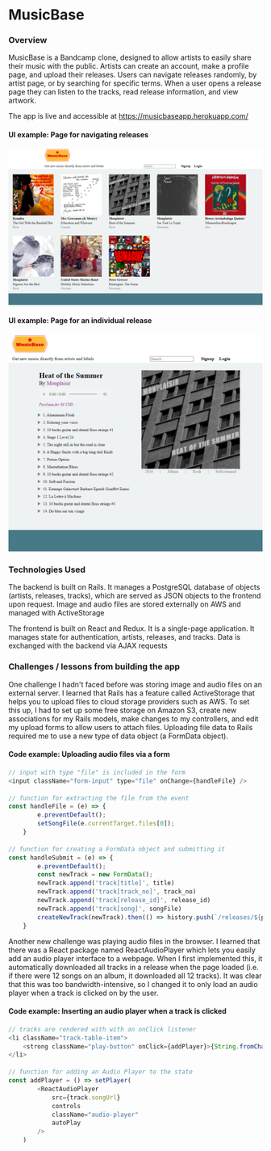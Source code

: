 # MusicBase

### Overview
MusicBase is a Bandcamp clone, designed to allow artists to easily share their music with the public. Artists can create an account, make a profile page, and upload their releases. Users can navigate releases randomly, by artist page, or by searching for specific terms. When a user opens a release page they can listen to the tracks, read release information, and view artwork.

The app is live and accessible at https://musicbaseapp.herokuapp.com/

#### UI example: Page for navigating releases
![](/images/musicbase-1.png)

#### UI example: Page for an individual release
![](/images/musicbase-2.png)

### Technologies Used
The backend is built on Rails. It manages a PostgreSQL database of objects (artists, releases, tracks), which are served as JSON objects to the frontend upon request. Image and audio files are stored externally on AWS and managed with ActiveStorage

The frontend is built on React and Redux. It is a single-page application. It manages state for authentication, artists, releases, and tracks. Data is exchanged with the backend via AJAX requests

### Challenges / lessons from building the app
One challenge I hadn't faced before was storing image and audio files on an external server. I learned that Rails has a feature called ActiveStorage that helps you to upload files to cloud storage providers such as AWS. To set this up, I had to set up some free storage on Amazon S3, create new associations for my Rails models, make changes to my controllers, and edit my upload forms to allow users to attach files. Uploading file data to Rails required me to use a new type of data object (a FormData object).

#### Code example: Uploading audio files via a form
```javascript
// input with type "file" is included in the form
<input className="form-input" type="file" onChange={handleFile} />

// function for extracting the file from the event
const handleFile = (e) => {
        e.preventDefault();
        setSongFile(e.currentTarget.files[0]);
    }

// function for creating a FormData object and submitting it
const handleSubmit = (e) => {
        e.preventDefault();
        const newTrack = new FormData();
        newTrack.append('track[title]', title)
        newTrack.append('track[track_no]', track_no)
        newTrack.append('track[release_id]', release_id)
        newTrack.append('track[song]', songFile)
        createNewTrack(newTrack).then(() => history.push(`/releases/${paramsReleaseId}`));
    } 
```

Another new challenge was playing audio files in the browser. I learned that there was a React package named ReactAudioPlayer which lets you easily add an audio player interface to a webpage. When I first implemented this, it automatically downloaded all tracks in a release when the page loaded (i.e. if there were 12 songs on an album, it downloaded all 12 tracks). It was clear that this was too bandwidth-intensive, so I changed it to only load an audio player when a track is clicked on by the user.

#### Code example: Inserting an audio player when a track is clicked
```javascript
// tracks are rendered with with an onClick listener
<li className="track-table-item">
    <strong className="play-button" onClick={addPlayer}>{String.fromCharCode(9654)}</strong>   {track.track_no}.   {track.title}
</li>

// function for adding an Audio Player to the state
const addPlayer = () => setPlayer(
        <ReactAudioPlayer
            src={track.songUrl}
            controls
            className="audio-player"
            autoPlay
        />
    )
```